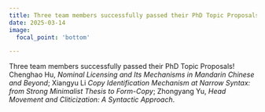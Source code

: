 ```yaml
---
title: Three team members successfully passed their PhD Topic Proposals!
date: 2025-03-14
image:
  focal_point: 'bottom'

---
```

Three team members successfully passed their PhD Topic Proposals! Chenghao Hu, *Nominal Licensing and Its Mechanisms in Mandarin Chinese and Beyond*; Xiangyu Li *Copy Identification Mechanism at Narrow Syntax: from Strong Minimalist Thesis to Form-Copy*; Zhongyang Yu, *Head Movement and Cliticization: A Syntactic Approach*. 
